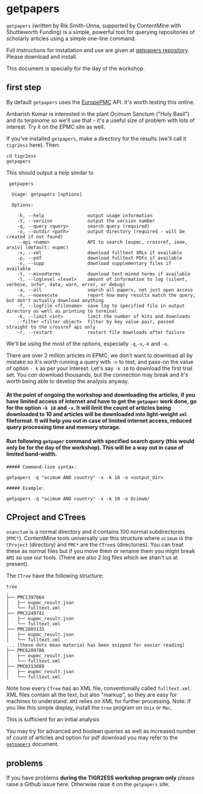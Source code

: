 # getpapers 

`getpapers` (written by Rik Smith-Unna, supported by ContentMine with Shuttleworth Funding) is a simple, powerful tool for querying repositories of scholarly articles using a simple one-line command.

Full instructions for installation and use are given at [getpapers repository](http://github.com/contentmine/getpapers). Please download and 
install.

This document is specially for the day of the workshop.

## first step
By default `getpapers` uses the [EuropePMC](http://www.europepmc.org) API. It's worth testing this online.

Ambarish Kumar is interested in the plant Ocimum Sanctum ("Holy Basil") and its terpinome so we'll use that - it's a useful size of problem with lots of interest. Try it on the EPMC site as well.

If you've installed `getpapers`, make a directory for the results (we'll call it `tigr2ess` here). Then:
```
cd tigr2ess
getpapers
```
This should output a help similar to 
```
 getpapers

  Usage: getpapers [options]

  Options:

    -h, --help                output usage information
    -V, --version             output the version number
    -q, --query <query>       search query (required)
    -o, --outdir <path>       output directory (required - will be created if not found)
    --api <name>              API to search [eupmc, crossref, ieee, arxiv] (default: eupmc)
    -x, --xml                 download fulltext XMLs if available
    -p, --pdf                 download fulltext PDFs if available
    -s, --supp                download supplementary files if available
    -t, --minedterms          download text-mined terms if available
    -l, --loglevel <level>    amount of information to log (silent, verbose, info*, data, warn, error, or debug)
    -a, --all                 search all papers, not just open access
    -n, --noexecute           report how many results match the query, but don't actually download anything
    -f, --logfile <filename>  save log to specified file in output directory as well as printing to terminal
    -k, --limit <int>         limit the number of hits and downloads
    --filter <filter object>  filter by key value pair, passed straight to the crossref api only
    -r, --restart             restart file downloads after failure
```
We'll be using the most of the options, especially `-q`,`-x`,`-k` and `-o`.

There are over 2 million articles in EPMC; we don't want to download all by mistake so it's worth running a query with `-n` to test, and pass-on the value of option `- k` as per your interest. Let's say `-k 10` to download the first trial set. You *can* download thousands, but the connection may break and it's worth being able to develop the analysis anyway.

#### At the point of ongoing the workshop and downloading the articles, if you have limited access of internet and have to get the `getpaper` work done, go for the option `-k 10` and `-x`. It will limit the count of articles being downloaded to 10 and articles will be downloaded into light-weight `xml` fileformat. It will help you out in case of limited internet access, reduced query processing time  and memory storage. 

#### Run following `getpaper` command with specified search query (this would only be for the day of the workshop). This will be a way out in case of limited band-width.  


```
##### Command-line syntax:

getpapers -q "ocimum AND country" -x -k 10 -o <output_dir>

##### Example:

getpapers -q "ocimum AND country" -x -k 10 -o Ocimum/

```
## CProject and CTrees
`osanctum` is a normal directory and it contains 100 normal subdirectories (`PMC*`). ContentMine tools universally use this structure where `ocimum` is the `CProject` (directory) and `PMC*` are the `CTree`s (directories). You can treat these as normal files but if you move them or rename them you might break `AMI` so use our tools. (There are also 2 log files which we shan't us at present).

The `CTree` have the following structure:
```
tree
.
├── PMC1397864
│   ├── eupmc_result.json
│   └── fulltext.xml
├── PMC2249741
│   ├── eupmc_result.json
│   └── fulltext.xml
├── PMC2803133
│   ├── eupmc_result.json
│   └── fulltext.xml
... (these dots mean material has been snipped for easier reading)
├── PMC6289780
│   ├── eupmc_result.json
│   └── fulltext.xml
├── PMC6313609
│   ├── eupmc_result.json
│   └── fulltext.xml
```
Note how every `CTree` has an XML file, conventionally called `fulltext.xml`. XML files contain all the text, but also "markup", so they are easy for machines to understand. `AMI` relies on XML for further processing. Note: if you like this simple display, install the `tree` program on `Unix` or `Mac`.

This is sufficient for an initial analysis

You may try for advanced and boolean queries as well as increased number of count of articles and option for pdf download you may refer to the [`getpapers`](https://github.com/petermr/tigr2ess/blob/master/getpapers/getpapers.md) document. 

## problems
If you have problems **during the TIGR2ESS workshop program only** please raise a Github issue here. Otherwise raise it on the `getpapers` site.

